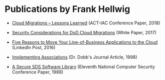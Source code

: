 # Publications by Frank Hellwig

- [Cloud Migrations &ndash; Lessons Learned](https://github.com/fhellwig/publications/blob/master/cloud-migrations-lessons-learned.md) (ACT-IAC Conference Paper, 2018)

- [Security Considerations for DoD Cloud Migrations](https://github.com/fhellwig/publications/blob/master/security-considerations-for-dod-cloud-migrations.md) (White Paper, 2017)

- [Five Reasons to Move Your Line-of-Business Applications to the Cloud](https://github.com/fhellwig/publications/blob/master/five-reasons-to-move-your-lob-apps-to-the-cloud.md) (LinkedIn Post, 2016)

- [Implementing Associations](https://github.com/fhellwig/publications/blob/master/implementing-associations.md) (Dr. Dobb's Journal Article, 1998)

- [A Secure SDS Software Library](https://github.com/fhellwig/publications/blob/master/a-secure-sds-software-library.md) (Eleventh National Computer Security Conference Paper, 1988)
